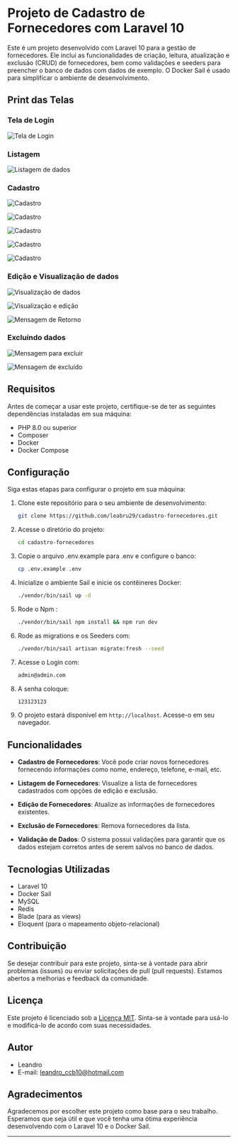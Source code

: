 # Projeto de Cadastro de Fornecedores com Laravel 10

Este é um projeto desenvolvido com Laravel 10 para a gestão de fornecedores. Ele inclui as funcionalidades de criação, leitura, atualização e exclusão (CRUD) de fornecedores, bem como validações e seeders para preencher o banco de dados com dados de exemplo. O Docker Sail é usado para simplificar o ambiente de desenvolvimento.

## Print das Telas
### Tela de Login
![Tela de Login](public/images/print-telas/tela-login.jpg)

### Listagem
![Listagem de dados](public/images/print-telas/listagem/listagem.jpg)

### Cadastro
![Cadastro](public/images/print-telas/cadastro/cadastro2.jpg)

![Cadastro](public/images/print-telas/cadastro/cadastro1.jpg)

![Cadastro](public/images/print-telas/cadastro/validacao-cadastro.jpg)

![Cadastro](public/images/print-telas/cadastro/final-tela-validacao-cadastro.jpg)

![Cadastro](public/images/print-telas/cadastro/mensagem-sucesso-cadastro.jpg)

### Edição e Visualização de dados
![Visualização de dados](public/images/print-telas/edicao/tela-edicao-visualizacao-dados.jpg)

![Visualização e edição](public/images/print-telas/edicao/final-tela-edicao-visualizacao-dados.jpg)

![Mensagem de Retorno](public/images/print-telas/edicao/mensagem-editado-sucesso.jpg)

### Excluíndo dados
![Mensagem para excluir](public/images/print-telas/exclusao/mensagem-pergunta-excluir.jpg)

![Mensagem de excluído](public/images/print-telas/exclusao/excluido.jpg)

## Requisitos

Antes de começar a usar este projeto, certifique-se de ter as seguintes dependências instaladas em sua máquina:

- PHP 8.0 ou superior
- Composer
- Docker
- Docker Compose

## Configuração

Siga estas etapas para configurar o projeto em sua máquina:

1. Clone este repositório para o seu ambiente de desenvolvimento:

   ```bash
   git clone https://github.com/leabru29/cadastro-fornecedores.git
2. Acesse o diretório do projeto:

   ```bash
   cd cadastro-fornecedores
3. Copie o arquivo .env.example para .env e configure o banco:

   ```bash
   cp .env.example .env
4. Inicialize o ambiente Sail e inicie os contêineres Docker:

   ```bash
   ./vendor/bin/sail up -d
5. Rode o Npm :

   ```bash
   ./vendor/bin/sail npm install && npm run dev
6. Rode as migrations e os Seeders com:
    ```bash
    ./vendor/bin/sail artisan migrate:fresh --seed
7. Acesse o Login com:
    ```bash
    admin@admin.com
8. A senha coloque:
    ```bash
    123123123
9. O projeto estará disponível em `http://localhost`. Acesse-o em seu navegador.

## Funcionalidades

- **Cadastro de Fornecedores**: Você pode criar novos fornecedores fornecendo informações como nome, endereço, telefone, e-mail, etc.

- **Listagem de Fornecedores**: Visualize a lista de fornecedores cadastrados com opções de edição e exclusão.

- **Edição de Fornecedores**: Atualize as informações de fornecedores existentes.

- **Exclusão de Fornecedores**: Remova fornecedores da lista.

- **Validação de Dados**: O sistema possui validações para garantir que os dados estejam corretos antes de serem salvos no banco de dados.

## Tecnologias Utilizadas

- Laravel 10
- Docker Sail
- MySQL
- Redis
- Blade (para as views)
- Eloquent (para o mapeamento objeto-relacional)

## Contribuição

Se desejar contribuir para este projeto, sinta-se à vontade para abrir problemas (issues) ou enviar solicitações de pull (pull requests). Estamos abertos a melhorias e feedback da comunidade.

## Licença

Este projeto é licenciado sob a [Licença MIT](LICENSE). Sinta-se à vontade para usá-lo e modificá-lo de acordo com suas necessidades.

## Autor

- Leandro
- E-mail: leandro_ccb10@hotmail.com

## Agradecimentos

Agradecemos por escolher este projeto como base para o seu trabalho. Esperamos que seja útil e que você tenha uma ótima experiência desenvolvendo com o Laravel 10 e o Docker Sail.

---
